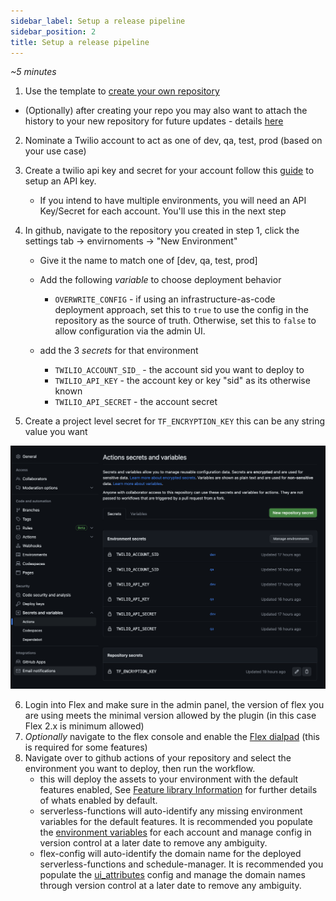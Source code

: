 ```yaml
---
sidebar_label: Setup a release pipeline
sidebar_position: 2
title: Setup a release pipeline
---
```


_~5 minutes_

1. Use the template to [create your own repository](https://github.com/twilio-professional-services/flex-project-template/generate) 
  - (Optionally) after creating your repo you may also want to attach the history to your new repository for future updates - details [here](/setup-guides/managing-future-updates-from-the-template)
2. Nominate a Twilio account to act as one of dev, qa, test, prod (based on your use case)
3. Create a twilio api key and secret for your account follow this [guide](https://www.twilio.com/docs/glossary/what-is-an-api-key#how-can-i-create-api-keys) to setup an API key.
   - If you intend to have multiple environments, you will need an API Key/Secret for each account. You'll use this in the next step
4. In github, navigate to the repository you created in step 1, click the settings tab -> envirnoments -> "New Environment"

   - Give it the name to match one of [dev, qa, test, prod] 

   - Add the following *variable* to choose deployment behavior
     - `OVERWRITE_CONFIG` - if using an infrastructure-as-code deployment approach, set this to `true` to use the config in the repository as the source of truth. Otherwise, set this to `false` to allow configuration via the admin UI.

   - add the 3 *secrets* for that environment
     - `TWILIO_ACCOUNT_SID_` - the account sid you want to deploy to
     - `TWILIO_API_KEY` - the account key or key "sid" as its otherwise known
     - `TWILIO_API_SECRET` - the account secret

5. Create a project level secret for `TF_ENCRYPTION_KEY` this can be any string value you want

![alt text](../../static/img/github-secrets.png)

6. Login into Flex and make sure in the admin panel, the version of flex you are using meets the minimal version allowed by the plugin (in this case Flex 2.x is minimum allowed)
7. _Optionally_ navigate to the flex console and enable the [Flex dialpad](https://console.twilio.com/us1/develop/flex/manage/voice?frameUrl=%2Fconsole%2Fflex%2Fvoice%3Fx-target-region%3Dus1) (this is required for some features)
8. Navigate over to github actions of your repository and select the environment you want to deploy, then run the workflow.
   - this will deploy the assets to your environment with the default features enabled, See [Feature library Information](/feature-library/overview) for further details of whats enabled by default.
   - serverless-functions will auto-identify any missing environment variables for the default features. It is recommended you populate the [environment variables](https://github.com/twilio-professional-services/flex-project-template/blob/main/serverless-functions/.env.example) for each account and manage config in version control at a later date to remove any ambiguity.
   - flex-config will auto-identify the domain name for the deployed serverless-functions and schedule-manager. It is recommended you populate the [ui_attributes](https://github.com/twilio-professional-services/flex-project-template/blob/main/flex-config/ui_attributes.common.json) config and manage the domain names through version control at a later date to remove any ambiguity.


